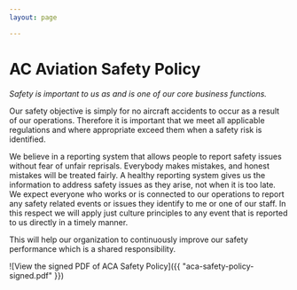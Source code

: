```yaml
---
layout: page

---
```


# AC Aviation Safety Policy

_Safety is important to us as and is one of our core business functions._

Our safety objective is simply for no aircraft accidents to occur as a
result of our operations.  Therefore it is important that we meet all
applicable regulations and where appropriate exceed them when a safety
risk is identified.

We believe in a reporting system that allows people to report safety
issues without fear of unfair reprisals. Everybody makes mistakes, and
honest mistakes will be treated fairly. A healthy reporting system
gives us the information to address safety issues as they arise, not
when it is too late. We expect everyone who works or is connected to
our operations to report any safety related events or issues they
identify to me or one of our staff. In this respect we will apply just
culture principles to any event that is reported to us directly in a
timely manner.

This will help our organization to continuously improve our safety
performance which is a shared responsibility.

![View the signed PDF of ACA Safety Policy]({{ "aca-safety-policy-signed.pdf" }})
